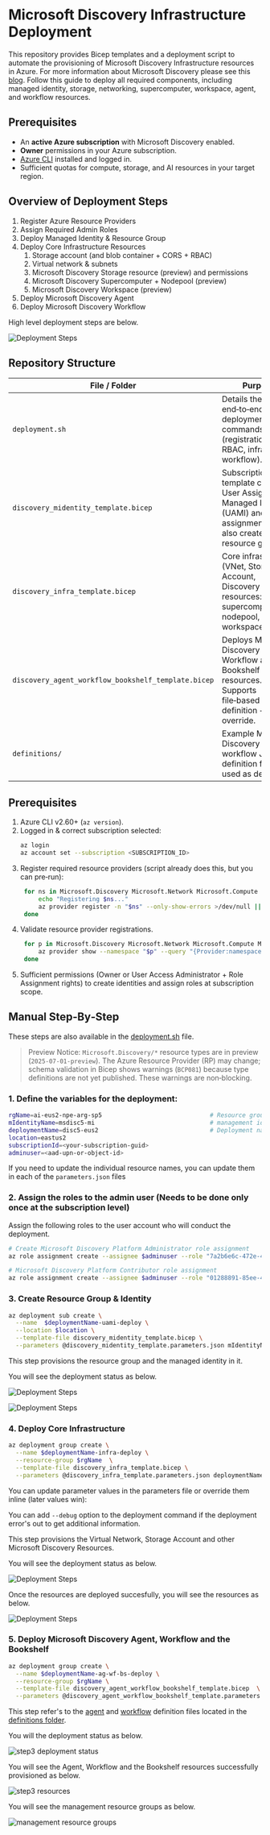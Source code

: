 # Microsoft Discovery Infrastructure Deployment

This repository provides Bicep templates and a deployment script to automate the provisioning of Microsoft Discovery Infrastructure resources in Azure. For more information about Microsoft Discovery please see this [blog](https://azure.microsoft.com/en-us/blog/transforming-rd-with-agentic-ai-introducing-microsoft-discovery/). Follow this guide to deploy all required components, including managed identity, storage, networking, supercomputer, workspace, agent, and workflow resources.

## Prerequisites

- An **active Azure subscription** with Microsoft Discovery enabled.
- **Owner** permissions in your Azure subscription.
- [Azure CLI](https://docs.microsoft.com/cli/azure/install-azure-cli) installed and logged in.
- Sufficient quotas for compute, storage, and AI resources in your target region.

## Overview of Deployment Steps

1. Register Azure Resource Providers
2. Assign Required Admin Roles
3. Deploy Managed Identity & Resource Group
4. Deploy Core Infrastructure Resources
   1. Storage account (and blob container + CORS + RBAC)
   2. Virtual network & subnets
   3. Microsoft Discovery Storage resource (preview) and permissions
   4. Microsoft Discovery Supercomputer + Nodepool (preview)
   5. Microsoft Discovery Workspace (preview)
5. Deploy Microsoft Discovery Agent
6. Deploy Microsoft Discovery Workflow

High level deployment steps are below. 

![Deployment Steps](/images/bicep_deployment_flow.png)

## Repository Structure
| File / Folder | Purpose |
|---------------|---------|
| `deployment.sh` | Details the end‑to‑end deployment commands (registration, RBAC, infra, agent, workflow). |
| `discovery_midentity_template.bicep` | Subscription‑scope template creating a User Assigned Managed Identity (UAMI) and role assignments. This also create the resource group|
| `discovery_infra_template.bicep`  | Core infrastructure (VNet, Storage Account, Discovery resources: storage, supercomputer, nodepool, workspace, RBAC). |
| `discovery_agent_workflow_bookshelf_template.bicep` | Deploys Microsoft Discovery Agent, Workflow and Bookshelf resources. Supports file‑based definition + inline override. |
| `definitions/` | Example Microsoft Discovery agent & workflow JSON definition files used as defaults. |

## Prerequisites
1. Azure CLI v2.60+ (`az version`).
2. Logged in & correct subscription selected:
   ```bash
   az login
   az account set --subscription <SUBSCRIPTION_ID>
   ```
3. Register required resource providers (script already does this, but you can pre‑run):
   ```bash
    for ns in Microsoft.Discovery Microsoft.Network Microsoft.Compute Microsoft.Storage Microsoft.ManagedIdentity Microsoft.AlertsManagement Microsoft.Authorization Microsoft.CognitiveServices Microsoft.ContainerInstance Microsoft.ContainerRegistry Microsoft.ContainerService Microsoft.DocumentDB Microsoft.Features Microsoft.KeyVault Microsoft.MachineLearningServices Microsoft.NetApp Microsoft.OperationalInsights Microsoft.ResourceGraph Microsoft.Search Microsoft.Web Microsoft.Insights Microsoft.Resources Microsoft.Sql Microsoft.App; do
        echo "Registering $ns..."
        az provider register -n "$ns" --only-show-errors >/dev/null || echo "Failed: $ns"
    done
   ```
4. Validate resource provider registrations.
   ```bash
    for p in Microsoft.Discovery Microsoft.Network Microsoft.Compute Microsoft.Storage Microsoft.ManagedIdentity Microsoft.AlertsManagement Microsoft.Authorization Microsoft.CognitiveServices Microsoft.ContainerInstance Microsoft.ContainerRegistry Microsoft.ContainerService Microsoft.DocumentDB Microsoft.Features Microsoft.KeyVault Microsoft.MachineLearningServices Microsoft.NetApp Microsoft.OperationalInsights Microsoft.ResourceGraph Microsoft.Search Microsoft.Web Microsoft.Insights Microsoft.Resources Microsoft.Sql Microsoft.App; do
        az provider show --namespace "$p" --query "{Provider:namespace,State:registrationState}" -o table
    done
   ```
5. Sufficient permissions (Owner or User Access Administrator + Role Assignment rights) to create identities and assign roles at subscription scope.

## Manual Step‑By‑Step

These steps are also available in the [deployment.sh](/deployment.sh) file. 

> Preview Notice: `Microsoft.Discovery/*` resource types are in preview (`2025-07-01-preview`). The Azure Resource Provider (RP) may change; schema validation in Bicep shows warnings (`BCP081`) because type definitions are not yet published. These warnings are non‑blocking.

### 1. Define the variables for the deployment:
```bash
rgName=ai-eus2-npe-arg-sp5                              # Resource group name
mIdentityName=msdisc5-mi                                # management identity resource name, I noted that MI name has to be less than 10 characters for the deployment to be successful. 
deploymentName=disc5-eus2                               # Deployment name less than 10 characters
location=eastus2
subscriptionId=<your-subscription-guid>
adminuser=<aad-upn-or-object-id>
```

If you need to update the individual resource names, you can update them in each of the `parameters.json` files 

### 2. Assign the roles to the admin user (Needs to be done only once at the subscription level)
Assign the following roles to the user account who will conduct the deployment. 
```bash
# Create Microsoft Discovery Platform Administrator role assignment
az role assignment create --assignee $adminuser --role "7a2b6e6c-472e-4b39-8878-a26eb63d75c6" --scope /subscriptions/$subscriptionId

# Microsoft Discovery Platform Contributor role assignment
az role assignment create --assignee $adminuser --role "01288891-85ee-45a7-b367-9db3b752fc65" --scope /subscriptions/$subscriptionId
```


### 3. Create Resource Group & Identity
```bash
az deployment sub create \
  --name  $deploymentName-uami-deploy \
  --location $location \
  --template-file discovery_midentity_template.bicep \
  --parameters @discovery_midentity_template.parameters.json mIdentityName=$mIdentityName resourceGroupName=$rgName location=$location
```

This step provisions the resource group and the managed identity in it. 

You will see the deployment status as below. 

![Deployment Steps](/images/SCR-20250907-jpzq.png)

![Deployment Steps](/images/SCR-20250907-iult.png)

### 4. Deploy Core Infrastructure
```bash
az deployment group create \
  --name $deploymentName-infra-deploy \
  --resource-group $rgName  \
  --template-file discovery_infra_template.bicep \
  --parameters @discovery_infra_template.parameters.json deploymentName=$deploymentName mIdentityName=$mIdentityName location=$location 
```

You can update parameter values in the parameters file or override them inline (later values win):

You can add `--debug` option to the deployment command if the deployment error's out to get additional information. 

This step provisions the Virtual Network, Storage Account and other Microsoft Discovery Resources. 

You will see the deployment status as below. 

![Deployment Steps](/images/SCR-20250907-jqcl.png)

Once the resources are deployed succesfully, you will see the resources as below. 

![Deployment Steps](/images/SCR-20250906-mdxa.png)

### 5. Deploy Microsoft Discovery Agent, Workflow and the Bookshelf
```bash
az deployment group create \
  --name $deploymentName-ag-wf-bs-deploy \
  --resource-group $rgName \
  --template-file discovery_agent_workflow_bookshelf_template.bicep  \
  --parameters @discovery_agent_workflow_bookshelf_template.parameters.json location=$location
```
This step refer's to the [agent](/definitions/example-agent-definition.json) and [workflow](/definitions/example-workflow-definition.json) definition files located in the [definitions folder](/definitions/).

You will the deployment status as below. 

![step3 deployment status](/images/SCR-20250907-jtik.png)

You will see the Agent, Workflow and the Bookshelf resources successfully provisioned as below. 

![step3 resources](/images/SCR-20250907-jtpg.png)

You will see the management resource groups as below. 

![management resource groups](/images/SCR-20250907-jtvv.png)



